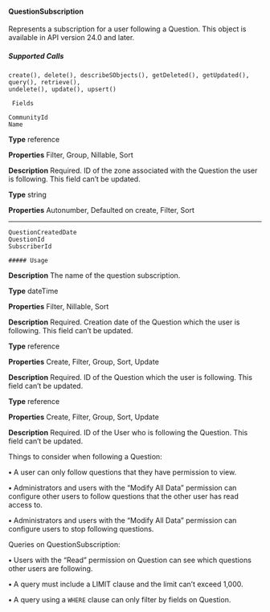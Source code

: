 #### QuestionSubscription

Represents a subscription for a user following a Question. This object is available in API version 24.0 and later.

##### Supported Calls
```
create(), delete(), describeSObjects(), getDeleted(), getUpdated(), query(), retrieve(),
undelete(), update(), upsert()

 Fields

```
```
CommunityId
Name

```

**Type**
reference

**Properties**
Filter, Group, Nillable, Sort

**Description**
Required. ID of the zone associated with the Question the user is following. This field
can’t be updated.

**Type**
string

**Properties**
Autonumber, Defaulted on create, Filter, Sort


-----

```
QuestionCreatedDate
QuestionId
SubscriberId

##### Usage

```

**Description**
The name of the question subscription.

**Type**
dateTime

**Properties**
Filter, Nillable, Sort

**Description**
Required. Creation date of the Question which the user is following. This field can’t
be updated.

**Type**
reference

**Properties**
Create, Filter, Group, Sort, Update

**Description**
Required. ID of the Question which the user is following. This field can’t be updated.

**Type**
reference

**Properties**
Create, Filter, Group, Sort, Update

**Description**
Required. ID of the User who is following the Question. This field can’t be updated.


Things to consider when following a Question:

**•** A user can only follow questions that they have permission to view.

**•** Administrators and users with the “Modify All Data” permission can configure other users to follow questions that the other user has
read access to.

**•** Administrators and users with the “Modify All Data” permission can configure users to stop following questions.

Queries on QuestionSubscription:

**•** Users with the “Read” permission on Question can see which questions other users are following.

**•** A query must include a LIMIT clause and the limit can’t exceed 1,000.

**•** A query using a `WHERE` clause can only filter by fields on Question.

